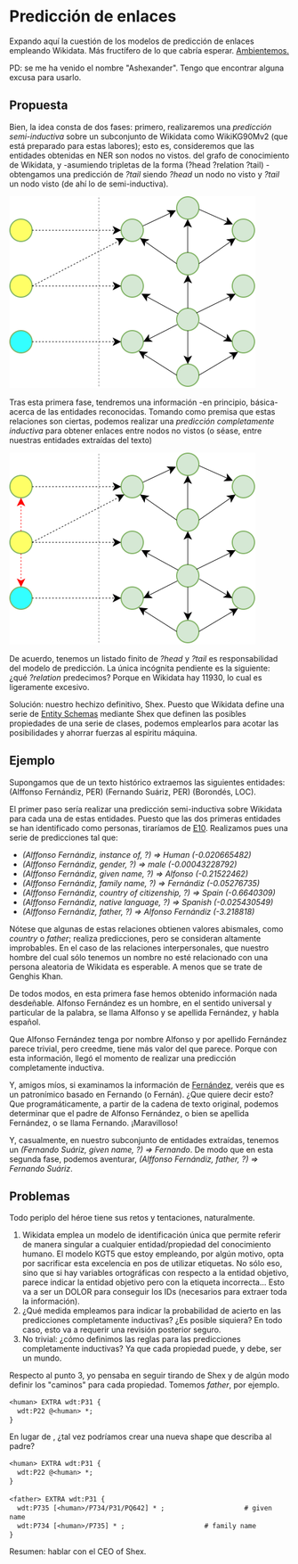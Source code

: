 # Predicción de enlaces

Expando aquí la cuestión de los modelos de predicción de enlaces empleando Wikidata. Más fructífero de lo que cabría esperar. [Ambientemos.](https://www.youtube.com/watch?v=3cKy5Qk0QMM)

PD: se me ha venido el nombre "Ashexander". Tengo que encontrar alguna excusa para usarlo.

## Propuesta

Bien, la idea consta de dos fases: primero, realizaremos una *predicción semi-inductiva* sobre un subconjunto de Wikidata como WikiKG90Mv2 (que está preparado para estas labores); esto es, consideremos que las entidades obtenidas en NER son nodos no vistos.
 del grafo de conocimiento de Wikidata, y -asumiendo tripletas de la forma (?head ?relation ?tail) - obtengamos una predicción de _?tail_ siendo _?head_ un nodo no visto y _?tail_ un nodo visto (de ahí lo de semi-inductiva).

 ![../images/Prediccion.svg](https://raw.githubusercontent.com/ExarcaFidalgo/crystarium/master/images/Prediccion.svg)

 Tras esta primera fase, tendremos una información -en principio, básica- acerca de las entidades reconocidas. Tomando como premisa que estas relaciones son ciertas, podemos realizar una *predicción completamente inductiva* para obtener enlaces entre nodos no vistos (o séase, entre nuestras entidades extraídas del texto)

 ![../images/Prediccion2.svg](https://raw.githubusercontent.com/ExarcaFidalgo/crystarium/master/images/Prediccion2.svg)

 De acuerdo, tenemos un listado finito de _?head_ y _?tail_ es responsabilidad del modelo de predicción. La única incógnita pendiente es la siguiente: ¿qué _?relation_ predecimos? Porque en Wikidata hay 11930, lo cual es ligeramente excesivo.

 Solución: nuestro hechizo definitivo, Shex. Puesto que Wikidata define una serie de [Entity Schemas](https://www.wikidata.org/wiki/Wikidata:Database_reports/EntitySchema_directory) mediante Shex que definen las posibles propiedades de una serie de clases,
 podemos emplearlos para acotar las posibilidades y ahorrar fuerzas al espíritu máquina.

 ## Ejemplo

 Supongamos que de un texto histórico extraemos las siguientes entidades: (Alffonso Fernándiz, PER) (Fernando Suáriz, PER) (Borondés, LOC).

 El primer paso sería realizar una predicción semi-inductiva sobre Wikidata para cada una de estas entidades. Puesto que las dos primeras entidades se han identificado como personas, tiraríamos de [E10](https://www.wikidata.org/wiki/EntitySchema:E10).
Realizamos pues una serie de predicciones tal que:
* _(Alffonso Fernándiz, instance of, ?) => Human (-0.020665482)_
* _(Alffonso Fernándiz, gender, ?) => male (-0.00043228792)_
* _(Alffonso Fernándiz, given name, ?) => Alfonso (-0.21522462)_
* _(Alffonso Fernándiz, family name, ?) => Fernándiz (-0.05276735)_
* _(Alffonso Fernándiz, country of citizenship, ?) => Spain (-0.6640309)_
* _(Alffonso Fernándiz, native language, ?) => Spanish (-0.025430549)_
* _(Alffonso Fernándiz, father, ?) => Alfonso Fernándiz (-3.218818)_

Nótese que algunas de estas relaciones obtienen valores abismales, como _country_ o _father_; realiza predicciones, pero se consideran altamente improbables. En el caso de las relaciones interpersonales, que nuestro hombre del cual sólo tenemos un nombre no esté relacionado con una persona aleatoria de Wikidata es esperable. A menos que se trate de Genghis Khan.

De todos modos, en esta primera fase hemos obtenido información nada desdeñable. Alfonso Fernández es un hombre, en el sentido universal y particular de la palabra, se llama Alfonso y se apellida Fernández, y habla español.

Que Alfonso Fernández tenga por nombre Alfonso y por apellido Fernández parece trivial, pero creedme, tiene más valor del que parece. Porque con esta información, llegó el momento de realizar una predicción completamente inductiva.

Y, amigos míos, si examinamos la información de [Fernández](https://www.wikidata.org/wiki/Q164892), veréis que es un patronímico basado en Fernando (o Fernán). ¿Que quiere decir esto? Que programáticamente, a partir de la cadena de texto original, podemos determinar que el padre de Alfonso Fernández, o bien se apellida Fernández, o se llama Fernando. ¡Maravilloso!

Y, casualmente, en nuestro subconjunto de entidades extraídas, tenemos un _(Fernando Suáriz, given name, ?) => Fernando_. De modo que en esta segunda fase, podemos aventurar, _(Alffonso Fernándiz, father, ?) => Fernando Suáriz_.

## Problemas

Todo periplo del héroe tiene sus retos y tentaciones, naturalmente. 

1. Wikidata emplea un modelo de identificación única que permite referir de manera singular a cualquier entidad/propiedad del conocimiento humano. El modelo KGT5 que estoy empleando, por algún motivo, opta por sacrificar esta excelencia en pos de utilizar etiquetas. No sólo eso, sino que si hay variables ortográficas con respecto a la entidad objetivo, parece indicar la entidad objetivo pero con la etiqueta incorrecta... Esto va a ser un DOLOR para conseguir los IDs (necesarios para extraer toda la información).
2. ¿Qué medida empleamos para indicar la probabilidad de acierto en las predicciones completamente inductivas? ¿Es posible siquiera? En todo caso, esto va a requerir una revisión posterior seguro.
3. No trivial: ¿cómo definimos las reglas para las predicciones completamente inductivas? Ya que cada propiedad puede, y debe, ser un mundo.

Respecto al punto 3, yo pensaba en seguir tirando de Shex y de algún modo definir los "caminos" para cada propiedad. Tomemos _father_, por ejemplo.
```
<human> EXTRA wdt:P31 {
  wdt:P22 @<human> *;
}
```

En lugar de _<human>_, ¿tal vez podríamos crear una nueva shape que describa al padre?

```
<human> EXTRA wdt:P31 {
  wdt:P22 @<human> *;
}

<father> EXTRA wdt:P31 {
  wdt:P735 [<human>/P734/P31/PQ642] * ;                    # given name
  wdt:P734 [<human>/P735] * ;                    # family name
}
```

Resumen: hablar con el CEO of Shex.
